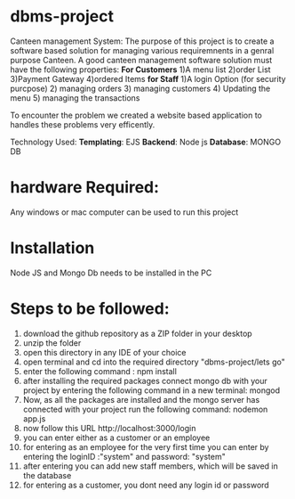 # dbms-project
Canteen management System:
The purpose of this project is to create a software based solution for managing various requiremnents in a genral purpose Canteen.
A good canteen management software solution must have the following properties:
**For Customers**
  1)A menu list
  2)order List
  3)Payment Gateway
  4)ordered Items
**for Staff**
  1)A login Option (for security purcpose)
  2) managing orders
  3) managing customers
  4) Updating the menu
  5) managing the transactions
 
 To encounter the problem we created a website based application to handles these problems very efficently.
 
 Technology Used:
  **Templating**: EJS
  **Backend**: Node js
  **Database**: MONGO DB

# hardware Required:
Any windows or mac computer can be used to run this project

# Installation
Node JS and Mongo Db needs to be installed in the PC

# Steps to be followed:
1) download the github repository as a ZIP folder in your desktop
2) unzip the folder
3) open this directory in any IDE of your choice
4) open terminal and cd into the required directory  "dbms-project/lets go"
5) enter the following command :   npm install
6) after installing the required packages connect mongo db with your project by entering the following command in a new terminal:   mongod
7) Now, as all the packages are installed and the mongo server has connected with your project run the following command: nodemon app.js
8) now follow this URL    http://localhost:3000/login
9) you can enter either as a customer or an employee
10) for entering as an employee for the very first time you can enter by entering the loginID :"system" and password: "system"
11) after entering you can add new staff members, which will be saved in the database
12) for entering as a customer, you dont need any login id or password



  
